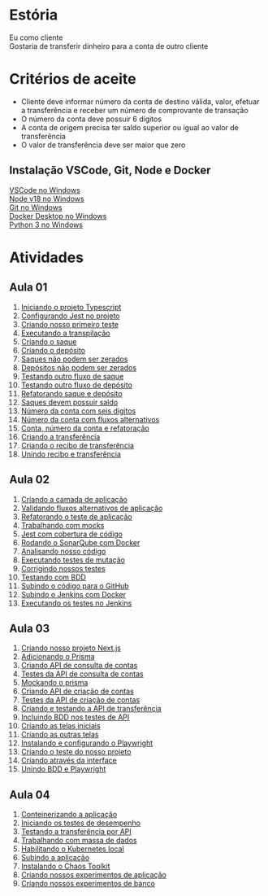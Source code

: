 # Estória
Eu como cliente   
Gostaria de transferir dinheiro para a conta de outro cliente   

# Critérios de aceite
- Cliente deve informar número da conta de destino válida, valor, efetuar a transferência e receber um número de comprovante de transação
- O número da conta deve possuir 6 dígitos
- A conta de origem precisa ter saldo superior ou igual ao valor de transferência
- O valor de transferência deve ser maior que zero

## Instalação VSCode, Git, Node e Docker
[VSCode no Windows](https://www.youtube.com/watch?v=zPHbeSBvdkg)   
[Node v18 no Windows](https://www.youtube.com/watch?v=_R7cSg4um00)   
[Git no Windows](https://www.youtube.com/watch?v=_RcVweTCvRE)   
[Docker Desktop no Windows](https://www.youtube.com/watch?v=n0bxjsGi_BY)   
[Python 3 no Windows]()   

# Atividades

## Aula 01
1. [Iniciando o projeto Typescript](https://gist.github.com/joaovictorino/36f3b4a30382ef6faaecebb97640b26b)   
2. [Configurando Jest no projeto](https://gist.github.com/joaovictorino/bf9da4285212683805a9d5a1c6508ac6)   
3. [Criando nosso primeiro teste](https://gist.github.com/joaovictorino/c180345965668e36ce120999e1a90aee)   
4. [Executando a transpilação](https://gist.github.com/joaovictorino/709601eeca37e6d77a36726c42cba46c)   
5. [Criando o saque](https://gist.github.com/joaovictorino/f12fab9f4ecc092e26c24507a504e281)   
6. [Criando o depósito](https://gist.github.com/joaovictorino/c50dacb804843df7717420b8f3b001cd)   
7. [Saques não podem ser zerados](https://gist.github.com/joaovictorino/a5ae01b4d22765f7087d69e9dd536303)   
8. [Depósitos não podem ser zerados](https://gist.github.com/joaovictorino/3a65e5e6d8f42256b63492e75eb51642)   
9. [Testando outro fluxo de saque](https://gist.github.com/joaovictorino/74857497c704d667abd7f05cac536ec3)   
10. [Testando outro fluxo de depósito](https://gist.github.com/joaovictorino/28245bd508b1559a303d87fc7f042190)   
11. [Refatorando saque e depósito](https://gist.github.com/joaovictorino/15b963d6f1ba13d4d846049f7e551e8f)   
12. [Saques devem possuir saldo](https://gist.github.com/joaovictorino/6ac61220b8ab70067513d525f7854d32)   
13. [Número da conta com seis dígitos](https://gist.github.com/joaovictorino/334ee5785d7b5b19a782d56ffcf02dc2)   
14. [Número da conta com fluxos alternativos](https://gist.github.com/joaovictorino/732145f92c4e3a5164a74d23a6e5c104)   
15. [Conta, número da conta e refatoração](https://gist.github.com/joaovictorino/5393d166d79a7c2355f9857af856ec47)   
16. [Criando a transferência](https://gist.github.com/joaovictorino/7b3fc68e66d64ac950c402b92db40f41)   
17. [Criando o recibo de transferência](https://gist.github.com/joaovictorino/51cbe1bbf6db94563bf902657a82ef83)   
18. [Unindo recibo e transferência](https://gist.github.com/joaovictorino/39976a2704232a417292306fe434a6c0)   

## Aula 02
1. [Criando a camada de aplicação](https://gist.github.com/joaovictorino/fd80a207c35bef460cee34291022a3ca)   
2. [Validando fluxos alternativos de aplicação](https://gist.github.com/joaovictorino/50abe117aaa52633b88dec92b730b8fc)   
3. [Refatorando o teste de aplicação](https://gist.github.com/joaovictorino/52600cfea9e651fab9212e9a385bd175)   
4. [Trabalhando com mocks](https://gist.github.com/joaovictorino/61ad34bc4c5cc8d1048394381bb3757d)   
5. [Jest com cobertura de código](https://gist.github.com/joaovictorino/223c12ce0c3c3f185674362fba571667)   
6. [Rodando o SonarQube com Docker](https://gist.github.com/joaovictorino/85cbecc3d430a43e21ba80ccba5f78dc)   
7. [Analisando nosso código](https://gist.github.com/joaovictorino/e21f9d556c5e028940c92ddb5a790550)   
8. [Executando testes de mutação](https://gist.github.com/joaovictorino/23d6a53f634c141c34d068db01236a88)   
9. [Corrigindo nossos testes](https://gist.github.com/joaovictorino/be42a717ecdd69cc1a29768401899b72)   
10. [Testando com BDD](https://gist.github.com/joaovictorino/bd4db6b5c2a15eea8675099b343e7c62)   
11. [Subindo o código para o GitHub](https://gist.github.com/joaovictorino/da7cf1cf8cc42f76188525372c43ae9e)   
12. [Subindo o Jenkins com Docker](https://gist.github.com/joaovictorino/cc2a8531dc7dbc24a3d668e08c5967ba)   
13. [Executando os testes no Jenkins](https://gist.github.com/joaovictorino/cc2a8531dc7dbc24a3d668e08c5967ba)   

## Aula 03
1. [Criando nosso projeto Next.js](https://gist.github.com/joaovictorino/90114d1e857741c88d9b79e1bfad489e)   
2. [Adicionando o Prisma](https://gist.github.com/joaovictorino/33806a01fbd971ac90789b31daa7d693)   
3. [Criando API de consulta de contas](https://gist.github.com/joaovictorino/d030cfc1b768ca2008c4c79fae21a5ea)   
4. [Testes da API de consulta de contas](https://gist.github.com/joaovictorino/f16a0f28168a328b35bc9c0894f61cca)   
5. [Mockando o prisma](https://gist.github.com/joaovictorino/d4537368c8c4e54a26fad39efb0b6164)   
6. [Criando API de criação de contas](https://gist.github.com/joaovictorino/c022d6ffca926eed9c98a00672390676)   
7. [Testes da API de criação de contas](https://gist.github.com/joaovictorino/4ebc43d10640fdf8fadcf48970e85742)   
8. [Criando e testando a API de transferência](https://gist.github.com/joaovictorino/3d60abbdd114d8cf6627e0e851b74f25)   
9. [Incluindo BDD nos testes de API](https://gist.github.com/joaovictorino/2a9f693fe15c52f47a7702d3dd56a850)   
10. [Criando as telas iniciais](https://gist.github.com/joaovictorino/f53f451e6d4a208a7a9790149791d759)   
11. [Criando as outras telas](https://gist.github.com/joaovictorino/3556f45bfd21ddbef0dfe494620dc780)   
12. [Instalando e configurando o Playwright](https://gist.github.com/joaovictorino/0ade99dc775e9bf85997630ffc97de97)   
13. [Criando o teste do nosso projeto](https://gist.github.com/joaovictorino/ecac716b679f999f2337b01ccb4bd58f)   
14. [Criando através da interface](https://gist.github.com/joaovictorino/f356b173a965461b7b171c80a350003e)   
15. [Unindo BDD e Playwright](https://gist.github.com/joaovictorino/d7e5fb04e4b69a2df607ee43b2ed60e3)   

## Aula 04
1. [Conteinerizando a aplicação](https://gist.github.com/joaovictorino/49ba7aecce159ed15c078c7e4dde581b)   
2. [Iniciando os testes de desempenho](https://gist.github.com/joaovictorino/cac03fbb7efc8c09a5dc0b401495965b)   
3. [Testando a transferência por API](https://gist.github.com/joaovictorino/7ab933a49b2d27c5a2eeed80a631407c)   
4. [Trabalhando com massa de dados](https://gist.github.com/joaovictorino/5557d233d2dac9bb2f90c9ab1757f468)   
5. [Habilitando o Kubernetes local](https://gist.github.com/joaovictorino/466d0b885ed33d9c2f2d26b793bdf3a6)   
6. [Subindo a aplicação](https://gist.github.com/joaovictorino/47c3775911a1d83dcf1b6360701e6c05)   
7. [Instalando o Chaos Toolkit]()   
8. [Criando nossos experimentos de aplicação]()   
9. [Criando nossos experimentos de banco]()   